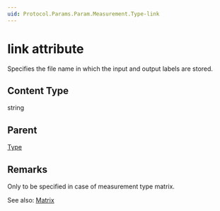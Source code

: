 ```yaml
---
uid: Protocol.Params.Param.Measurement.Type-link
---
```


# link attribute

Specifies the file name in which the input and output labels are stored.

## Content Type

string

## Parent

[Type](xref:Protocol.Params.Param.Measurement.Type)

## Remarks

Only to be specified in case of measurement type matrix.

See also: [Matrix](xref:UIComponentsMatrix)

